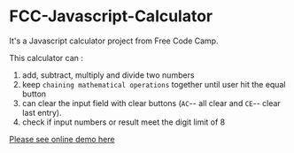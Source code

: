 # FCC-Javascript-Calculator

It's a Javascript calculator project from Free Code Camp. 

This calculator can :
1. add, subtract, multiply and divide two numbers
2. keep `chaining mathematical operations` together until user hit the equal button
3. can clear the input field with clear buttons (`AC`-- all clear and `CE`-- clear last entry).
4. check if input numbers or result meet the digit limit of 8

[Please see online demo here](http://htmlpreview.github.io/?https://github.com/StefanieWang/fcc-javascript-calculator/blob/master/index.html)
